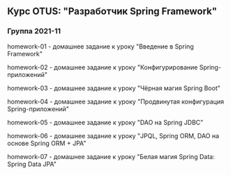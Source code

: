 ﻿## Курс OTUS: "Разработчик Spring Framework"

### Группа 2021-11

homework-01 - домашнее задание к уроку "Введение в Spring Framework"

homework-02 - домашнее задание к уроку "Конфигурирование Spring-приложений"

homework-03 - домашнее задание к уроку "Чёрная магия Spring Boot"

homework-04 - домашнее задание к уроку "Продвинутая конфигурация Spring-приложений"

homework-05 - домашнее задание к уроку "DAO на Spring JDBC"

homework-06 - домашнее задание к уроку "JPQL, Spring ORM, DAO на основе Spring ORM + JPA"

homework-07 - домашнее задание к уроку "Белая магия Spring Data: Spring Data JPA"